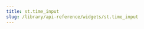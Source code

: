 ```yaml
---
title: st.time_input
slug: /library/api-reference/widgets/st.time_input
---
```


<Autofunction function="streamlit.time_input" />
